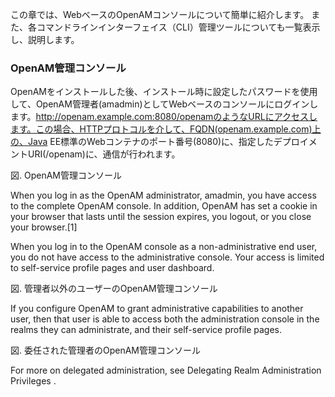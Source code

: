 この章では、WebベースのOpenAMコンソールについて簡単に紹介します。
また、各コマンドラインインターフェイス（CLI）管理ツールについても一覧表示し、説明します。

### OpenAM管理コンソール

OpenAMをインストールした後、インストール時に設定したパスワードを使用して、OpenAM管理者(amadmin)としてWebベースのコンソールにログインします。http://openam.example.com:8080/openamのようなURLにアクセスします。この場合、HTTPプロトコルを介して、FQDN(openam.example.com)上の、Java EE標準のWebコンテナのポート番号(8080)に、指定したデプロイメントURI(/openam)に、通信が行われます。

図. OpenAM管理コンソール

When you log in as the OpenAM administrator, amadmin, you have access to the complete OpenAM console. In addition, OpenAM has set a cookie in your browser that lasts until the session expires, you logout, or you close your browser.[1]

When you log in to the OpenAM console as a non-administrative end user, you do not have access to the administrative console. Your access is limited to self-service profile pages and user dashboard.

図. 管理者以外のユーザーのOpenAM管理コンソール

If you configure OpenAM to grant administrative capabilities to another user, then that user is able to access both the administration console in the realms they can administrate, and their self-service profile pages.

図. 委任された管理者のOpenAM管理コンソール

For more on delegated administration, see Delegating Realm Administration Privileges .
